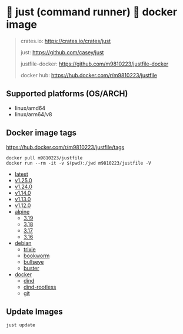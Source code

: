 # 🤖 just (command runner) 🐳 docker image

> crates.io: <https://crates.io/crates/just>
>
> just: <https://github.com/casey/just>
>
> justfile-docker: <https://github.com/m9810223/justfile-docker>
>
> docker hub: <https://hub.docker.com/r/m9810223/justfile>

## Supported platforms (OS/ARCH)

- linux/amd64
- linux/arm64/v8
<!-- - linux/386
- linux/arm/v7 -->
<!-- - linux/arm/v5
- linux/mips64le
- linux/ppc64le
- linux/s390x
- linux/arm/v6
- linux/amd64/v2 -->

## Docker image tags

<https://hub.docker.com/r/m9810223/justfile/tags>

```shell
docker pull m9810223/justfile
docker run --rm -it -v $(pwd):/jwd m9810223/justfile -V
```

- [latest](https://hub.docker.com/r/m9810223/justfile/tags?page=1&name=latest)
- [v1.25.0](https://hub.docker.com/r/m9810223/justfile/tags?page=1&name=v1.25.0)
- [v1.24.0](https://hub.docker.com/r/m9810223/justfile/tags?page=1&name=v1.24.0)
- [v1.14.0](https://hub.docker.com/r/m9810223/justfile/tags?page=1&name=v1.14.0)
- [v1.13.0](https://hub.docker.com/r/m9810223/justfile/tags?page=1&name=v1.13.0)
- [v1.12.0](https://hub.docker.com/r/m9810223/justfile/tags?page=1&name=v1.12.0)
- [alpine](https://hub.docker.com/r/m9810223/justfile/tags?page=1&name=alpine)
    - [3.19](https://hub.docker.com/r/m9810223/justfile/tags?page=1&name=alpine-3.19)
    - [3.18](https://hub.docker.com/r/m9810223/justfile/tags?page=1&name=alpine-3.18)
    - [3.17](https://hub.docker.com/r/m9810223/justfile/tags?page=1&name=alpine-3.17)
    - [3.16](https://hub.docker.com/r/m9810223/justfile/tags?page=1&name=alpine-3.16)
- [debian](https://hub.docker.com/r/m9810223/justfile/tags?page=1&name=debian)
    - [trixie](https://hub.docker.com/r/m9810223/justfile/tags?page=1&name=debian-trixie)
    - [bookworm](https://hub.docker.com/r/m9810223/justfile/tags?page=1&name=debian-bookworm)
    - [bullseye](https://hub.docker.com/r/m9810223/justfile/tags?page=1&name=debian-bullseye)
    - [buster](https://hub.docker.com/r/m9810223/justfile/tags?page=1&name=debian-buster)
- [docker](https://hub.docker.com/r/m9810223/justfile/tags?page=1&name=docker)
    - [dind](https://hub.docker.com/r/m9810223/justfile/tags?page=1&name=docker-dind)
    - [dind-rootless](https://hub.docker.com/r/m9810223/justfile/tags?page=1&name=docker-dind-rootless)
    - [git](https://hub.docker.com/r/m9810223/justfile/tags?page=1&name=docker-git)

## Update Images

```sh
just update
```
